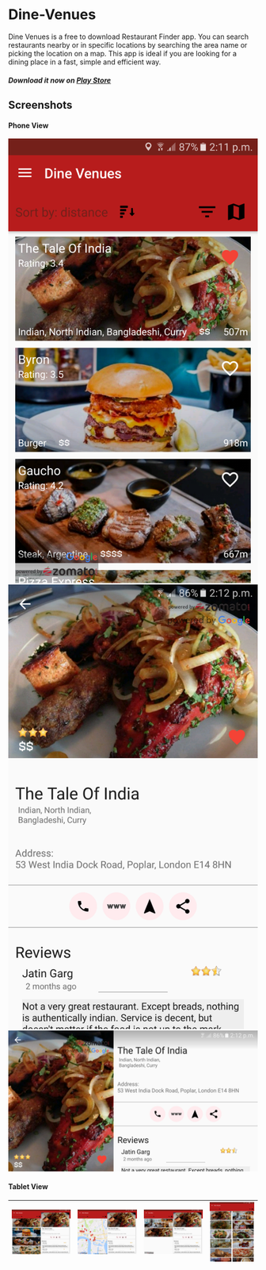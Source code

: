# Dine-Venues
Dine Venues is a free to download Restaurant Finder app. You can search restaurants nearby or in specific locations by searching the area name or picking the location on a map.
This app is ideal if you are looking for a dining place in a fast, simple and efficient way.
##### Download it now on [Play Store](https://play.google.com/store/apps/details?id=com.gcna.dinevenues)
## Screenshots
#### Phone View
<p align="center" height="200">
  <img src="https://github.com/andreasioannoutech/Dine-Venues/blob/master/screenshots/phone1.png">
  <img src="https://github.com/andreasioannoutech/Dine-Venues/blob/master/screenshots/phone2.png">
  <img src="https://github.com/andreasioannoutech/Dine-Venues/blob/master/screenshots/phone3.png">
</p>

#### Tablet View
| ![tablet1](https://github.com/andreasioannoutech/Dine-Venues/blob/master/screenshots/tablet1.png) | ![tablet2](https://github.com/andreasioannoutech/Dine-Venues/blob/master/screenshots/tablet2.png) | ![tablet3](https://github.com/andreasioannoutech/Dine-Venues/blob/master/screenshots/tablet3.png) | ![tablet4](https://github.com/andreasioannoutech/Dine-Venues/blob/master/screenshots/tablet4.png) |
|:---:|:---:|:---:|:---:|
